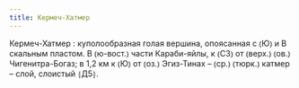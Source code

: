 ```yaml
---
title: Кермеч-Хатмер
---
```


Кермеч-Хатмер
: куполообразная голая вершина, опоясанная с ⦅Ю⦆ и В скальным пластом. В ⦅ю-вост.⦆ части Караби-яйлы, к ⦅СЗ⦆ от ⦅верх.⦆ ⦅ов.⦆ Чигенитра-Богаз; в 1,2 км к ⦅Ю⦆ от ⦅оз.⦆ Эгиз-Тинах – ⦅ср.⦆ ⦅тюрк.⦆ катмер – слой, слоистый ⦃Д5⦄.
